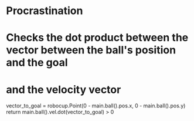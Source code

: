 # Procrastination

# Checks the dot product between the vector between the ball's position and the goal
# and the velocity vector
vector_to_goal = robocup.Point(0 - main.ball().pos.x, 0 - main.ball().pos.y)
return main.ball().vel.dot(vector_to_goal) > 0
